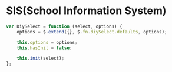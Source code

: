 SIS(School Information System)
==================

```javascript
var DiySelect = function (select, options) {
    options = $.extend({}, $.fn.diySelect.defaults, options);

    this.options = options;
    this.hasInit = false;

    this.init(select);
};

```



